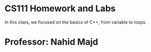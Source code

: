 # CS111 Homework and Labs

In this class, we focused on the basics of C++, from variable to loops.

# Professor: Nahid Majd
